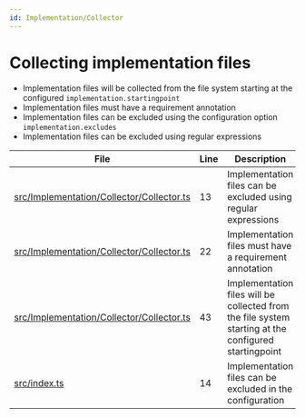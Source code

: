 ```yaml
---
id: Implementation/Collector
---
```


# Collecting implementation files

-   Implementation files will be collected from the file system starting at the configured `implementation.startingpoint`
-   Implementation files must have a requirement annotation
-   Implementation files can be excluded using the configuration option `implementation.excludes`
-   Implementation files can be excluded using regular expressions

<div class="tracey">

| File                                                                                             | Line | Description                                                                                          |
| ------------------------------------------------------------------------------------------------ | ---- | ---------------------------------------------------------------------------------------------------- |
| [src/Implementation/Collector/Collector.ts](../../src/Implementation/Collector/Collector.ts#L13) | 13   | Implementation files can be excluded using regular expressions                                       |
| [src/Implementation/Collector/Collector.ts](../../src/Implementation/Collector/Collector.ts#L22) | 22   | Implementation files must have a requirement annotation                                              |
| [src/Implementation/Collector/Collector.ts](../../src/Implementation/Collector/Collector.ts#L43) | 43   | Implementation files will be collected from the file system starting at the configured startingpoint |
| [src/index.ts](../../src/index.ts#L14)                                                           | 14   | Implementation files can be excluded in the configuration                                            |

</div>
